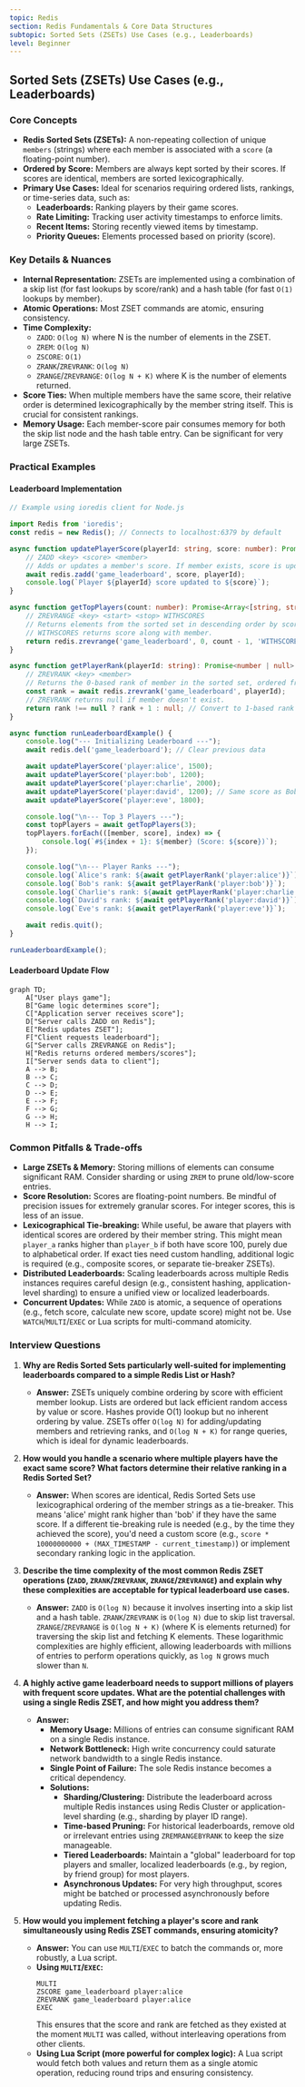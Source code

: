 ```yaml
---
topic: Redis
section: Redis Fundamentals & Core Data Structures
subtopic: Sorted Sets (ZSETs) Use Cases (e.g., Leaderboards)
level: Beginner
---
```


## Sorted Sets (ZSETs) Use Cases (e.g., Leaderboards)
### Core Concepts
*   **Redis Sorted Sets (ZSETs):** A non-repeating collection of unique `members` (strings) where each member is associated with a `score` (a floating-point number).
*   **Ordered by Score:** Members are always kept sorted by their scores. If scores are identical, members are sorted lexicographically.
*   **Primary Use Cases:** Ideal for scenarios requiring ordered lists, rankings, or time-series data, such as:
    *   **Leaderboards:** Ranking players by their game scores.
    *   **Rate Limiting:** Tracking user activity timestamps to enforce limits.
    *   **Recent Items:** Storing recently viewed items by timestamp.
    *   **Priority Queues:** Elements processed based on priority (score).

### Key Details & Nuances
*   **Internal Representation:** ZSETs are implemented using a combination of a skip list (for fast lookups by score/rank) and a hash table (for fast `O(1)` lookups by member).
*   **Atomic Operations:** Most ZSET commands are atomic, ensuring consistency.
*   **Time Complexity:**
    *   `ZADD`: `O(log N)` where N is the number of elements in the ZSET.
    *   `ZREM`: `O(log N)`
    *   `ZSCORE`: `O(1)`
    *   `ZRANK`/`ZREVRANK`: `O(log N)`
    *   `ZRANGE`/`ZREVRANGE`: `O(log N + K)` where K is the number of elements returned.
*   **Score Ties:** When multiple members have the same score, their relative order is determined lexicographically by the member string itself. This is crucial for consistent rankings.
*   **Memory Usage:** Each member-score pair consumes memory for both the skip list node and the hash table entry. Can be significant for very large ZSETs.

### Practical Examples

#### Leaderboard Implementation
```typescript
// Example using ioredis client for Node.js

import Redis from 'ioredis';
const redis = new Redis(); // Connects to localhost:6379 by default

async function updatePlayerScore(playerId: string, score: number): Promise<void> {
    // ZADD <key> <score> <member>
    // Adds or updates a member's score. If member exists, score is updated.
    await redis.zadd('game_leaderboard', score, playerId);
    console.log(`Player ${playerId} score updated to ${score}`);
}

async function getTopPlayers(count: number): Promise<Array<[string, string]>> {
    // ZREVRANGE <key> <start> <stop> WITHSCORES
    // Returns elements from the sorted set in descending order by score.
    // WITHSCORES returns score along with member.
    return redis.zrevrange('game_leaderboard', 0, count - 1, 'WITHSCORES');
}

async function getPlayerRank(playerId: string): Promise<number | null> {
    // ZREVRANK <key> <member>
    // Returns the 0-based rank of member in the sorted set, ordered from highest to lowest score.
    const rank = await redis.zrevrank('game_leaderboard', playerId);
    // ZREVRANK returns null if member doesn't exist.
    return rank !== null ? rank + 1 : null; // Convert to 1-based rank
}

async function runLeaderboardExample() {
    console.log("--- Initializing Leaderboard ---");
    await redis.del('game_leaderboard'); // Clear previous data

    await updatePlayerScore('player:alice', 1500);
    await updatePlayerScore('player:bob', 1200);
    await updatePlayerScore('player:charlie', 2000);
    await updatePlayerScore('player:david', 1200); // Same score as Bob
    await updatePlayerScore('player:eve', 1800);

    console.log("\n--- Top 3 Players ---");
    const topPlayers = await getTopPlayers(3);
    topPlayers.forEach(([member, score], index) => {
        console.log(`#${index + 1}: ${member} (Score: ${score})`);
    });

    console.log("\n--- Player Ranks ---");
    console.log(`Alice's rank: ${await getPlayerRank('player:alice')}`);
    console.log(`Bob's rank: ${await getPlayerRank('player:bob')}`);
    console.log(`Charlie's rank: ${await getPlayerRank('player:charlie')}`);
    console.log(`David's rank: ${await getPlayerRank('player:david')}`); // David's rank might be different from Bob's due to lexicographical tie-breaking
    console.log(`Eve's rank: ${await getPlayerRank('player:eve')}`);

    await redis.quit();
}

runLeaderboardExample();
```

#### Leaderboard Update Flow
```mermaid
graph TD;
    A["User plays game"];
    B["Game logic determines score"];
    C["Application server receives score"];
    D["Server calls ZADD on Redis"];
    E["Redis updates ZSET"];
    F["Client requests leaderboard"];
    G["Server calls ZREVRANGE on Redis"];
    H["Redis returns ordered members/scores"];
    I["Server sends data to client"];
    A --> B;
    B --> C;
    C --> D;
    D --> E;
    E --> F;
    F --> G;
    G --> H;
    H --> I;
```

### Common Pitfalls & Trade-offs
*   **Large ZSETs & Memory:** Storing millions of elements can consume significant RAM. Consider sharding or using `ZREM` to prune old/low-score entries.
*   **Score Resolution:** Scores are floating-point numbers. Be mindful of precision issues for extremely granular scores. For integer scores, this is less of an issue.
*   **Lexicographical Tie-breaking:** While useful, be aware that players with identical scores are ordered by their member string. This might mean `player_a` ranks higher than `player_b` if both have score 100, purely due to alphabetical order. If exact ties need custom handling, additional logic is required (e.g., composite scores, or separate tie-breaker ZSETs).
*   **Distributed Leaderboards:** Scaling leaderboards across multiple Redis instances requires careful design (e.g., consistent hashing, application-level sharding) to ensure a unified view or localized leaderboards.
*   **Concurrent Updates:** While `ZADD` is atomic, a sequence of operations (e.g., fetch score, calculate new score, update score) might not be. Use `WATCH`/`MULTI`/`EXEC` or Lua scripts for multi-command atomicity.

### Interview Questions
1.  **Why are Redis Sorted Sets particularly well-suited for implementing leaderboards compared to a simple Redis List or Hash?**
    *   **Answer:** ZSETs uniquely combine ordering by score with efficient member lookup. Lists are ordered but lack efficient random access by value or score. Hashes provide O(1) lookup but no inherent ordering by value. ZSETs offer `O(log N)` for adding/updating members and retrieving ranks, and `O(log N + K)` for range queries, which is ideal for dynamic leaderboards.

2.  **How would you handle a scenario where multiple players have the exact same score? What factors determine their relative ranking in a Redis Sorted Set?**
    *   **Answer:** When scores are identical, Redis Sorted Sets use lexicographical ordering of the member strings as a tie-breaker. This means 'alice' might rank higher than 'bob' if they have the same score. If a different tie-breaking rule is needed (e.g., by the time they achieved the score), you'd need a custom score (e.g., `score * 10000000000 + (MAX_TIMESTAMP - current_timestamp)`) or implement secondary ranking logic in the application.

3.  **Describe the time complexity of the most common Redis ZSET operations (`ZADD`, `ZRANK`/`ZREVRANK`, `ZRANGE`/`ZREVRANGE`) and explain why these complexities are acceptable for typical leaderboard use cases.**
    *   **Answer:** `ZADD` is `O(log N)` because it involves inserting into a skip list and a hash table. `ZRANK`/`ZREVRANK` is `O(log N)` due to skip list traversal. `ZRANGE`/`ZREVRANGE` is `O(log N + K)` (where K is elements returned) for traversing the skip list and fetching K elements. These logarithmic complexities are highly efficient, allowing leaderboards with millions of entries to perform operations quickly, as `log N` grows much slower than `N`.

4.  **A highly active game leaderboard needs to support millions of players with frequent score updates. What are the potential challenges with using a single Redis ZSET, and how might you address them?**
    *   **Answer:**
        *   **Memory Usage:** Millions of entries can consume significant RAM on a single Redis instance.
        *   **Network Bottleneck:** High write concurrency could saturate network bandwidth to a single Redis instance.
        *   **Single Point of Failure:** The sole Redis instance becomes a critical dependency.
        *   **Solutions:**
            *   **Sharding/Clustering:** Distribute the leaderboard across multiple Redis instances using Redis Cluster or application-level sharding (e.g., sharding by player ID range).
            *   **Time-based Pruning:** For historical leaderboards, remove old or irrelevant entries using `ZREMRANGEBYRANK` to keep the size manageable.
            *   **Tiered Leaderboards:** Maintain a "global" leaderboard for top players and smaller, localized leaderboards (e.g., by region, by friend group) for most players.
            *   **Asynchronous Updates:** For very high throughput, scores might be batched or processed asynchronously before updating Redis.

5.  **How would you implement fetching a player's score and rank simultaneously using Redis ZSET commands, ensuring atomicity?**
    *   **Answer:** You can use `MULTI`/`EXEC` to batch the commands or, more robustly, a Lua script.
    *   **Using `MULTI`/`EXEC`:**
        ```redis
        MULTI
        ZSCORE game_leaderboard player:alice
        ZREVRANK game_leaderboard player:alice
        EXEC
        ```
        This ensures that the score and rank are fetched as they existed at the moment `MULTI` was called, without interleaving operations from other clients.
    *   **Using Lua Script (more powerful for complex logic):** A Lua script would fetch both values and return them as a single atomic operation, reducing round trips and ensuring consistency.